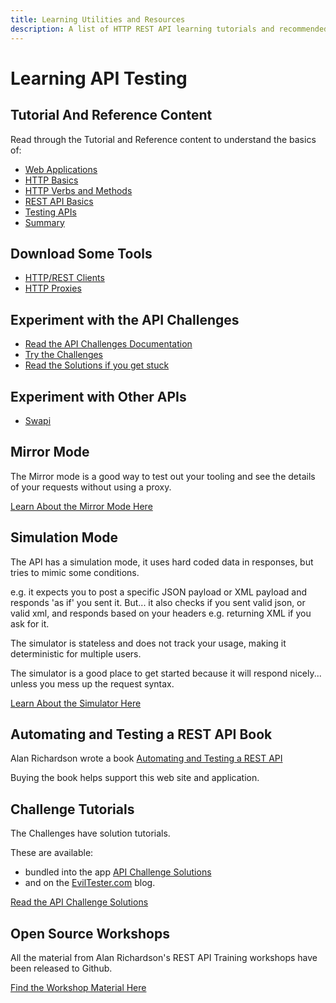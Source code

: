 ```yaml
---
title: Learning Utilities and Resources
description: A list of HTTP REST API learning tutorials and recommended books and practice sites for API Testing. 
---
```


# Learning API Testing

## Tutorial And Reference Content

Read through the Tutorial and Reference content to understand the basics of:

- [Web Applications](/tutorials/web-basics)
- [HTTP Basics](/tutorials/http-basics)
- [HTTP Verbs and Methods](/tutorials/http-verbs)
- [REST API Basics](/tutorials/rest-api-basics)
- [Testing APIs](/tutorials/testing-apis)
- [Summary](/tutorials/summary)

## Download Some Tools

- [HTTP/REST Clients](/tools/clients)
- [HTTP Proxies](/tools/proxies)

## Experiment with the API Challenges

- [Read the API Challenges Documentation](/docs)
- [Try the Challenges](/gui/challenges)
- [Read the Solutions if you get stuck](/apichallenges/solutions)

## Experiment with Other APIs

- [Swapi](/example-sites/swapi)

## Mirror Mode

The Mirror mode is a good way to test out your tooling and see the details of your requests without using a proxy.

[Learn About the Mirror Mode Here](/practice-modes/mirror)

## Simulation Mode

The API has a simulation mode, it uses hard coded data in responses, but tries to mimic some conditions.

e.g. it expects you to post a specific JSON payload or XML payload and responds 'as if' you sent it. But... it also checks if you sent valid json, or valid xml, and responds based on your headers e.g. returning XML if you ask for it.

The simulator is stateless and does not track your usage, making it deterministic for multiple users.

The simulator is a good place to get started because it will respond nicely... unless you mess up the request syntax.

[Learn About the Simulator Here](/practice-modes/simulation)

## Automating and Testing a REST API Book

Alan Richardson wrote a book [Automating and Testing a REST API](https://www.eviltester.com/page/books/automating-testing-api-casestudy/)

Buying the book helps support this web site and application.

## Challenge Tutorials

The Challenges have solution tutorials. 

These are available:

- bundled into the app [API Challenge Solutions](/apichallenges/solutions)
- and on the [EvilTester.com](https://www.eviltester.com/categories/api-challenges/) blog.

[Read the API Challenge Solutions](/apichallenges/solutions)

## Open Source Workshops

All the material from Alan Richardson's REST API Training workshops have been released to Github.

[Find the Workshop Material Here](https://www.eviltester.com/post/rest-api-workshops/)
